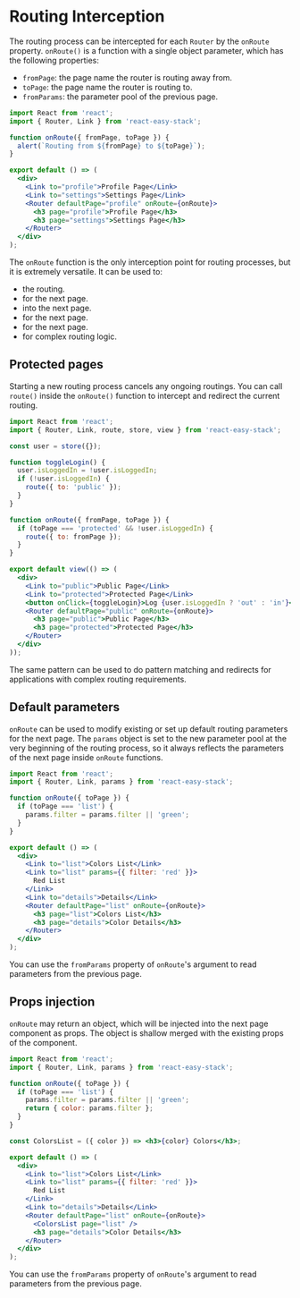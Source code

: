 # Routing Interception

The routing process can be intercepted for each `Router` by the `onRoute` property. `onRoute()` is a function with a single object parameter, which has the following properties:

- `fromPage`: the page name the router is routing away from.
- `toPage`: the page name the router is routing to.
- `fromParams`: the parameter pool of the previous page.

```jsx
import React from 'react';
import { Router, Link } from 'react-easy-stack';

function onRoute({ fromPage, toPage }) {
  alert(`Routing from ${fromPage} to ${toPage}`);
}

export default () => (
  <div>
    <Link to="profile">Profile Page</Link>
    <Link to="settings">Settings Page</Link>
    <Router defaultPage="profile" onRoute={onRoute}>
      <h3 page="profile">Profile Page</h3>
      <h3 page="settings">Settings Page</h3>
    </Router>
  </div>
);
```

<div id="interception-demo"></div>

The `onRoute` function is the only interception point for routing processes, but it is extremely versatile. It can be used to:

- <span id="redirect-link"></span> the routing.
- <span id="params-link"></span> for the next page.
- <span id="props-link"></span> into the next page.
- <span id="fetch-link"></span> for the next page.
- <span id="lazy-link"></span> for the next page.
- <span id="virtual-link"></span> for complex routing logic.

## Protected pages

Starting a new routing process cancels any ongoing routings. You can call `route()` inside the `onRoute()` function to intercept and redirect the current routing.

```jsx
import React from 'react';
import { Router, Link, route, store, view } from 'react-easy-stack';

const user = store({});

function toggleLogin() {
  user.isLoggedIn = !user.isLoggedIn;
  if (!user.isLoggedIn) {
    route({ to: 'public' });
  }
}

function onRoute({ fromPage, toPage }) {
  if (toPage === 'protected' && !user.isLoggedIn) {
    route({ to: fromPage });
  }
}

export default view(() => (
  <div>
    <Link to="public">Public Page</Link>
    <Link to="protected">Protected Page</Link>
    <button onClick={toggleLogin}>Log {user.isLoggedIn ? 'out' : 'in'}</button>
    <Router defaultPage="public" onRoute={onRoute}>
      <h3 page="public">Public Page</h3>
      <h3 page="protected">Protected Page</h3>
    </Router>
  </div>
));
```

<div id="protected-demo"></div>

The same pattern can be used to do pattern matching and redirects for applications with complex routing requirements.

## Default parameters

`onRoute` can be used to modify existing or set up default routing parameters for the next page. The `params` object is set to the new parameter pool at the very beginning of the routing process, so it always reflects the parameters of the next page inside `onRoute` functions.

```jsx
import React from 'react';
import { Router, Link, params } from 'react-easy-stack';

function onRoute({ toPage }) {
  if (toPage === 'list') {
    params.filter = params.filter || 'green';
  }
}

export default () => (
  <div>
    <Link to="list">Colors List</Link>
    <Link to="list" params={{ filter: 'red' }}>
      Red List
    </Link>
    <Link to="details">Details</Link>
    <Router defaultPage="list" onRoute={onRoute}>
      <h3 page="list">Colors List</h3>
      <h3 page="details">Color Details</h3>
    </Router>
  </div>
);
```

<div id="params-demo"></div>

You can use the `fromParams` property of `onRoute`'s argument to read parameters from the previous page.

## Props injection

`onRoute` may return an object, which will be injected into the next page component as props. The object is shallow merged with the existing props of the component.

```jsx
import React from 'react';
import { Router, Link, params } from 'react-easy-stack';

function onRoute({ toPage }) {
  if (toPage === 'list') {
    params.filter = params.filter || 'green';
    return { color: params.filter };
  }
}

const ColorsList = ({ color }) => <h3>{color} Colors</h3>;

export default () => (
  <div>
    <Link to="list">Colors List</Link>
    <Link to="list" params={{ filter: 'red' }}>
      Red List
    </Link>
    <Link to="details">Details</Link>
    <Router defaultPage="list" onRoute={onRoute}>
      <ColorsList page="list" />
      <h3 page="details">Color Details</h3>
    </Router>
  </div>
);
```

<div id="props-demo"></div>

You can use the `fromParams` property of `onRoute`'s argument to read parameters from the previous page.
